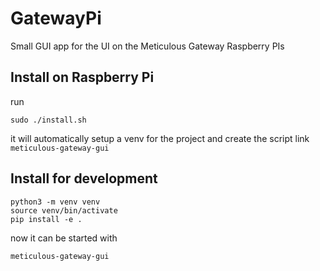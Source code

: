 # GatewayPi
Small GUI app for the UI on the Meticulous Gateway Raspberry PIs

## Install on Raspberry Pi
run 
```
sudo ./install.sh
```

it will automatically setup a venv for the project and create the script link `meticulous-gateway-gui`

## Install for development
```
python3 -m venv venv
source venv/bin/activate
pip install -e .
```
now it can be started with 
```
meticulous-gateway-gui
```

